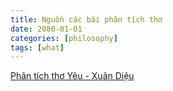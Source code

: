 ```yaml
---
title: Nguồn các bài phân tích thơ
date: 2080-01-01
categories: [philosophy]
tags: [what]
---
```


[Phân tích thơ Yêu - Xuân Diệu](https://fjc.tnus.edu.vn/nghien-cuu-trao-doi/chi-tiet/triet-ly-yeu-trong-tho-tinh-xuan-dieu)